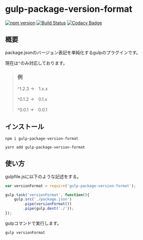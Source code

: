 # gulp-package-version-format

[![npm version](https://badge.fury.io/js/gulp-package-version-format.svg)](https://badge.fury.io/js/gulp-package-version-format)
[![Build Status](https://travis-ci.org/ishi720/gulp-package-version-format.svg?branch=master)](https://travis-ci.org/ishi720/gulp-package-version-format)
[![Codacy Badge](https://api.codacy.com/project/badge/Grade/6c2b423ed00841af847d28e018730b67)](https://www.codacy.com/app/ishi720/gulp-package-version-format?utm_source=github.com&amp;utm_medium=referral&amp;utm_content=ishi720/gulp-package-version-format&amp;utm_campaign=Badge_Grade)

## 概要

package.jsonのバージョン表記を単純化するgulpのプラグインです。

現在は`^`のみ対応しております。

> ### 例
>
> ^1.2.3 →　1.x.x
>
> ^0.1.2 →　0.1.x
>
> ^0.0.1 →　0.0.1

## インストール

```
npm i gulp-package-version-format
```

```
yarn add gulp-package-version-format
```


## 使い方

gulpfile.jsに以下のような記述をする。

```js
var versionFormat = require('gulp-package-version-format');

gulp.task('versionFormat', function(){
    gulp.src('./package.json')
        .pipe(versionFormat())
        .pipe(gulp.dest('./'));
});
```

gulpコマンドで実行します。

```
gulp versionFormat
```
